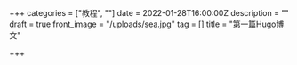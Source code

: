 +++
categories = ["教程", ""]
date = 2022-01-28T16:00:00Z
description = ""
draft = true
front_image = "/uploads/sea.jpg"
tag = []
title = "第一篇Hugo博文"

+++
